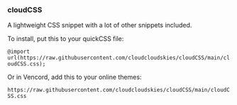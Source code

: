 ### cloudCSS
A lightweight CSS snippet with a lot of other snippets included.

To install, put this to your quickCSS file:

`@import url(https://raw.githubusercontent.com/cloudcloudskies/cloudCSS/main/cloudCSS.css);`

Or in Vencord, add this to your online themes:

`https://raw.githubusercontent.com/cloudcloudskies/cloudCSS/main/cloudCSS.css`
